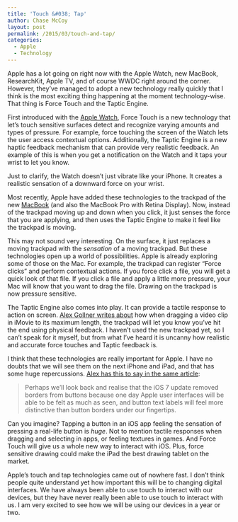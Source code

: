 ```yaml
---
title: 'Touch &#038; Tap'
author: Chase McCoy
layout: post
permalink: /2015/03/touch-and-tap/
categories:
  - Apple
  - Technology
---
```

Apple has a lot going on right now with the Apple Watch, new MacBook, ResearchKit, Apple TV, and of course WWDC right around the corner. However, they&#8217;ve managed to adopt a new technology really quickly that I think is the most exciting thing happening at the moment technology-wise. That thing is Force Touch and the Taptic Engine.

First introduced with the [Apple Watch][1], Force Touch is a new technology that let&#8217;s touch sensitive surfaces detect and recognize varying amounts and types of pressure. For example, force touching the screen of the Watch lets the user access contextual options. Additionally, the Taptic Engine is a new haptic feedback mechanism that can provide very realistic feedback. An example of this is when you get a notification on the Watch and it taps your wrist to let you know.

Just to clarify, the Watch doesn&#8217;t just vibrate like your iPhone. It creates a realistic sensation of a downward force on your wrist.

Most recently, Apple have added these technologies to the trackpad of the new [MacBook][2] (and also the MacBook Pro with Retina Display). Now, instead of the trackpad moving up and down when you click, it just senses the force that you are applying, and then uses the Taptic Engine to make it feel like the trackpad is moving.

This may not sound very interesting. On the surface, it just replaces a moving trackpad with the *sensation* of a moving trackpad. But these technologies open up a world of possibilities. Apple is already exploring some of those on the Mac. For example, the trackpad can register &#8220;Force clicks&#8221; and perform contextual actions. If you force click a file, you will get a quick look of that file. If you click a file and apply a little more pressure, your Mac will know that you want to drag the file. Drawing on the trackpad is now pressure sensitive.

The Taptic Engine also comes into play. It can provide a tactile response to action on screen. [Alex Gollner writes about][3] how when dragging a video clip in iMovie to its maximum length, the trackpad will let you know you&#8217;ve hit the end using physical feedback. I haven&#8217;t used the new trackpad yet, so I can&#8217;t speak for it myself, but from what I&#8217;ve heard it is uncanny how realistic and accurate force touches and Taptic feedback is.

I think that these technologies are really important for Apple. I have no doubts that we will see them on the next iPhone and iPad, and that has some huge repercussions. [Alex has this to say in the same article][3]:

> Perhaps we&#8217;ll look back and realise that the iOS 7 update removed borders from buttons because one day Apple user interfaces will be able to be felt as much as seen, and button text labels will feel more distinctive than button borders under our fingertips. 

Can you imagine? Tapping a button in an iOS app feeling the sensation of pressing a real-life button is *huge*. Not to mention tactile responses when dragging and selecting in apps, or feeling textures in games. And Force Touch will give us a whole new way to interact with iOS. Plus, force sensitive drawing could make the iPad the best drawing tablet on the market.

Apple&#8217;s touch and tap technologies came out of nowhere fast. I don&#8217;t think people quite understand yet how important this will be to changing digital interfaces. We have always been able to use touch to interact with our devices, but they have never really been able to use touch to interact with us. I am very excited to see how we will be using our devices in a year or two.

 [1]: http://www.apple.com/watch/
 [2]: http://www.apple.com/macbook/
 [3]: http://alex4d.com/notes/item/bumpy-pixels-future-haptic-apple-force-touch-trackpad